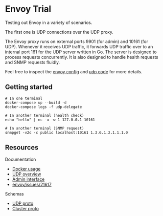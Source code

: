 # Envoy Trial

Testing out Envoy in a variety of scenarios.

The first one is UDP connections over the UDP proxy.

The Envoy proxy runs on external ports 9901 (for admin) and 10161 (for UDP). Whenever
it receives UDP traffic, it forwards UDP traffic over to an internal port 161 for the
UDP server written in Go. The server is designed to process requests concurrently.
It is also designed to handle health requests and SNMP requests fluidly.

Feel free to inspect the [envoy config](./envoy.yaml) and [udp code](./main.go) for more details.

## Getting started

```shell
# In one terminal
docker-compose up --build -d
docker-compose logs -f udp-delegate

# In another terminal (health check)
echo "hello" | nc -u -w 1 127.0.0.1 10161

# In another terminal (SNMP request)
snmpget -v2c -c public localhost:10161 1.3.6.1.2.1.1.1.0
```

## Resources

Documentation

- [Docker usage](https://www.envoyproxy.io/docs/envoy/latest/start/docker)
- [UDP overview](https://www.envoyproxy.io/docs/envoy/latest/configuration/listeners/udp_filters/udp_proxy)
- [Admin interface](https://www.envoyproxy.io/docs/envoy/latest/start/quick-start/admin)
- [envoy/issues/21617](https://github.com/envoyproxy/envoy/issues/21617)

Schemas

- [UDP proto](https://www.envoyproxy.io/docs/envoy/latest/api-v3/extensions/filters/udp/udp_proxy/v3/udp_proxy.proto)
- [Cluster proto](https://www.envoyproxy.io/docs/envoy/latest/api-v3/config/cluster/v3/cluster.proto)
